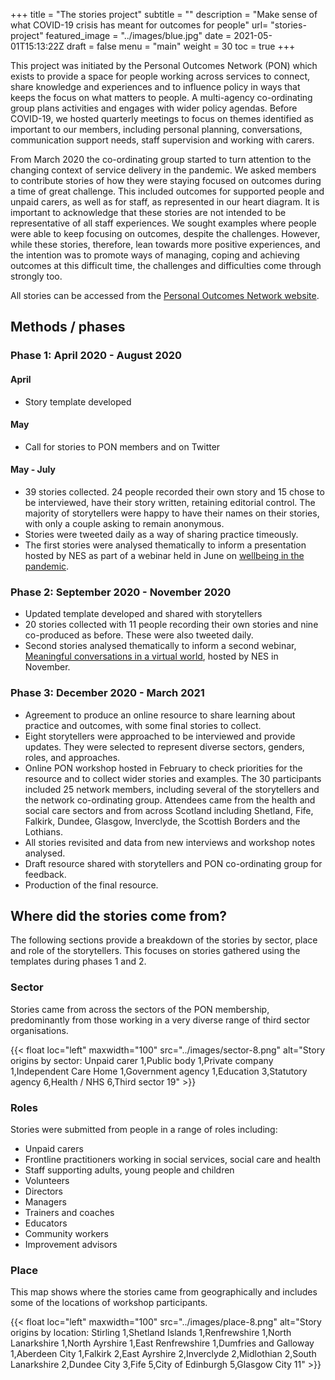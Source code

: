 +++
title = "The stories project"
subtitle = ""
description = "Make sense of what COVID-19 crisis has meant for outcomes for people"
url= "stories-project"
featured_image = "../images/blue.jpg"
date = 2021-05-01T15:13:22Z
draft = false
menu = "main"
weight = 30
toc = true
+++

This project was initiated by the Personal Outcomes Network (PON) which exists to provide a space for people working across services to connect, share knowledge and experiences and to influence policy in ways that keeps the focus on what matters to people. A multi-agency co-ordinating group plans activities and engages with wider policy agendas. Before COVID-19, we hosted quarterly meetings to focus on themes identified as important to our members, including personal planning, conversations, communication support needs, staff supervision and working with carers.

From March 2020 the co-ordinating group started to turn attention to the changing context of service delivery in the pandemic.  We asked members to contribute stories of how they were staying focused on outcomes during a time of great challenge.  This included outcomes for supported people and unpaid carers, as well as for staff, as represented in our heart diagram. It is important to acknowledge that these stories are not intended to be representative of all staff experiences.  We sought examples where people were able to keep focusing on outcomes, despite the challenges.  However, while these stories, therefore, lean towards more positive experiences, and the intention was to promote ways of managing, coping and achieving outcomes at this difficult time, the challenges and difficulties come through strongly too.

All stories can be accessed from the [Personal Outcomes Network website](https://personaloutcomes.network/).

## Methods / phases

### Phase 1: April 2020 - August 2020

#### April

* Story template developed

#### May

* Call for stories to PON members and on Twitter

#### May - July

* 39 stories collected. 24 people recorded their own story and 15 chose to be interviewed, have their story written, retaining editorial control. The majority of storytellers were happy to have their names on their stories, with only a couple asking to remain anonymous.
* Stories were tweeted daily as a way of sharing practice timeously.
* The first stories were analysed thematically to inform a presentation hosted by NES as part of a webinar held in June on [wellbeing in the pandemic](https://vimeo.com/433717583).

### Phase 2: September 2020 - November 2020

* Updated template developed and shared with storytellers
* 20 stories collected with 11 people recording their own stories and nine co-produced as before. These were also tweeted daily.
* Second stories analysed thematically to inform a second webinar, [Meaningful conversations in a virtual world](https://vimeo.com/486438202), hosted by NES in November.

### Phase 3: December 2020 - March 2021

* Agreement to produce an online resource to share learning about practice and outcomes, with some final stories to collect.
* Eight storytellers were approached to be interviewed and provide updates. They were selected to represent diverse sectors, genders, roles, and approaches.
* Online PON workshop hosted in February to check priorities for the resource and to collect wider stories and examples. The 30 participants included 25 network members, including several of the storytellers and the network co-ordinating group. Attendees came from the health and social care sectors and from across Scotland including Shetland, Fife, Falkirk, Dundee, Glasgow, Inverclyde, the Scottish Borders and the Lothians.
* All stories revisited and data from new interviews and workshop notes analysed.
* Draft resource shared with storytellers and PON co-ordinating group for feedback.
* Production of the final resource.

## Where did the stories come from?

The following sections provide a breakdown of the stories by sector, place and role of the storytellers. This focuses on stories gathered using the templates during phases 1 and 2.

### Sector

Stories came from across the sectors of the PON membership, predominantly from those working in a very diverse range of third sector organisations.

{{< float loc="left" maxwidth="100" src="../images/sector-8.png" alt="Story origins by sector: Unpaid carer 1,Public body 1,Private company 1,Independent Care Home 1,Government agency 1,Education 3,Statutory agency 6,Health / NHS 6,Third sector 19" >}}

### Roles

Stories were submitted from people in a range of roles including:

* Unpaid carers
* Frontline practitioners working in social services, social care and health
* Staff supporting adults, young people and children
* Volunteers
* Directors
* Managers
* Trainers and coaches
* Educators
* Community workers
* Improvement advisors

### Place

This map shows where the stories came from geographically and includes some of the locations of workshop participants.

{{< float loc="left" maxwidth="100" src="../images/place-8.png" alt="Story origins by location: Stirling 1,Shetland Islands 1,Renfrewshire 1,North Lanarkshire 1,North Ayrshire 1,East Renfrewshire 1,Dumfries and Galloway 1,Aberdeen City 1,Falkirk 2,East Ayrshire 2,Inverclyde 2,Midlothian 2,South Lanarkshire 2,Dundee City 3,Fife 5,City of Edinburgh 5,Glasgow City 11" >}}
